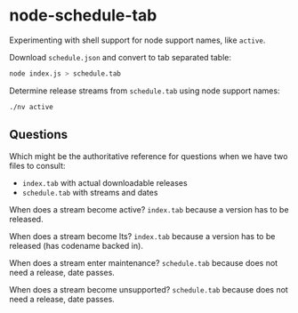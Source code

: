 # node-schedule-tab

Experimenting with shell support for node support names, like `active`.

Download `schedule.json` and convert to tab separated table:

```sh
node index.js > schedule.tab
```

Determine release streams from `schedule.tab` using node support names:

```sh
./nv active
```

## Questions

Which might be the authoritative reference for questions when we have two files to consult:

- `index.tab` with actual downloadable releases
- `schedule.tab` with streams and dates

When does a stream become active? `index.tab` because a version has to be released.

When does a stream become lts? `index.tab` because a version has to be released (has codename backed in).

When does a stream enter maintenance? `schedule.tab` because does not need a release, date passes.

When does a stream become unsupported? `schedule.tab` because does not need a release, date passes.
